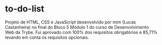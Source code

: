 # to-do-list
Projeto de HTML, CSS e JavaScript desenvolvido por mim (Lucas Castanheira) no final do Bloco 5 Módulo 1 do curso de Desenvolvimento Web da Trybe. Fui aprovado com 100% dos requisitos obrigatórios e 85,71% levando em conta os requisitos opcionais.

